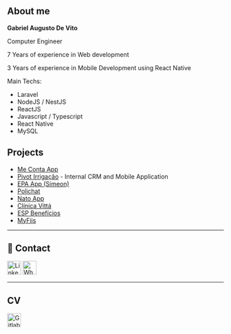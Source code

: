 ## About me

<strong>Gabriel Augusto De Vito</strong>

Computer Engineer

7 Years of experience in Web development

3 Years of experience in Mobile Development using React Native

Main Techs:
- Laravel
- NodeJS / NestJS
- ReactJS
- Javascript / Typescript
- React Native
- MySQL

## Projects
- [Me Conta App](https://apps.apple.com/br/app/me-conta-app/id6449380049)
- [Pivot Irrigação](https://pivot.com.br/) - Internal CRM and Mobile Application
- [EPA App (Simeon)](https://play.google.com/store/apps/details?id=com.epaapp&hl=pt)
- [Polichat](https://polichat.com.br)
- [Nato App](https://play.google.com/store/apps/details?id=com.natoseta)
- [Clínica Vittá](https://www.clinicavittagoiania.com.br/)
- [ESP Benefícios](https://play.google.com/store/apps/details?id=com.espapp)
- [MyFiis](https://play.google.com/store/apps/details?id=com.myfiis)

----

## 💬 Contact
[<img height="32" src="https://cdn.exclaimer.com/Handbook%20Images/linkedin-icon_64x64.png?_ga=2.181001442.493150008.1620094478-1413374607.1620094469" alt="LinkedIn"/>](https://www.linkedin.com/in/gabriel-augusto-de-vito-d-guimar%C3%A3es-71319b60/)
[<img height="32" src="https://cdn.exclaimer.com/Handbook%20Images/whatsapp_64.png?_ga=2.156384766.493150008.1620094478-1413374607.1620094469" alt="Whatsapp"/>](https://wa.me/556283442860)

---

## CV
[<img height="32" src="https://github.githubassets.com/images/modules/logos_page/GitHub-Mark.png" alt="Gitlab"/>](https://gabrieldvt.github.io)


